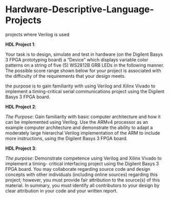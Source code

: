 # Hardware-Descriptive-Language-Projects
projects where Verilog is used 

**HDL Project 1**:

Your task is to design, simulate and test in hardware (on the Digilent Basys 3 FPGA 
prototyping  board)  a  “Device”  which  displays  variable  color  patterns  on  a  string  of  five  (5) 
WS2812B GRB LEDs in the following manner. The possible score range shown below for your 
project is associated with the difficulty of the requirements that your design meets. 

the purpose is to gain familiarity  with  using  Verilog  and  Xilinx  Vivado  to  implement  a  timing-critical 
serial communications project using the Digilent Basys 3 FPGA board. 


**HDL Project 2**:

_The Purpose_: Gain familiarity with basic computer architecture and how it can be implemented using 
Verilog.  Use  the  ARMv4  processor  as  an  example  computer  architecture  and  demonstrate  the 
ability to adapt a moderately large hierarchal Verilog implementation of the ARM to include more 
instructions, using the Digilent Basys 3 FPGA board.



**HDL Project 3**:


_The purpose_: Demonstrate  competence  using  Verilog  and  Xilinx  Vivado  to  implement  a  timing-
critical interfacing project using the Digilent Basys 3 FPGA board. You may collaborate regarding 
source code and design concepts with other individuals (including online sources) regarding this 
project; however, you must provide fair attribution to the source(s) of this material. In summary, 
you must identify all contributors to your design by clear attribution in your code and your 
written report. 

